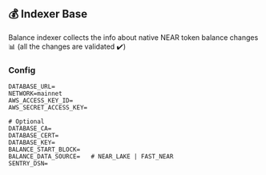 ## 💰 Indexer Base

Balance indexer collects the info about native NEAR token balance changes 📊 (all the changes are validated ✔️)

### Config

```
DATABASE_URL=
NETWORK=mainnet
AWS_ACCESS_KEY_ID=
AWS_SECRET_ACCESS_KEY=

# Optional
DATABASE_CA=
DATABASE_CERT=
DATABASE_KEY=
BALANCE_START_BLOCK=
BALANCE_DATA_SOURCE=   # NEAR_LAKE | FAST_NEAR
SENTRY_DSN=
```
